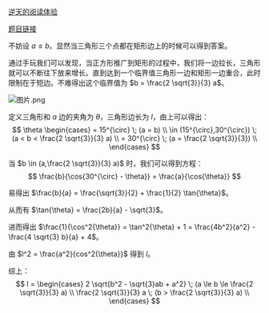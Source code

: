 [逆天的阅读体验](https://www.cnblogs.com/LittleTwoawa/p/17179780.html)

[题目链接](https://www.luogu.com.cn/problem/AT_abc292_f)

不妨设 $a \le b$。显然当三角形三个点都在矩形边上的时候可以得到答案。

通过手玩我们可以发现，当正方形推广到矩形的过程中，我们将一边拉长，三角形就可以不断往下放来增长。直到达到一个临界值三角形一边和矩形一边重合，此时限制在于短边。不难得出这个临界值为 $b = \frac{2 \sqrt{3}}{3} a$。

![图片.png](https://s2.loli.net/2023/03/05/Cbp68uHP3nMYGLk.png)

定义三角形和 $a$ 边的夹角为 $\theta$，三角形边长为 $l$，由上可以得出：
$$
\theta
\begin{cases}
= 15^{\circ} \; (a = b) \\
\in (15^{\circ},30^{\circ}) \; (a < b < \frac{2 \sqrt{3}}{3} a) \\
= 30^{\circ} \; (a = \frac{2 \sqrt{3}}{3}) \\
\end{cases}
$$

当 $b \in (a,\frac{2 \sqrt{3}}{3} a)$ 时，我们可以得到方程：
$$
\frac{b}{\cos{30^{\circ} - \theta}} = \frac{a}{\cos{\theta}}
$$

易得出 $\frac{b}{a} = \frac{\sqrt{3}}{2} + \frac{1}{2} \tan{\theta}$。

从而有 $\tan{\theta} = \frac{2b}{a} - \sqrt{3}$。

进而得出 $\frac{1}{\cos^2{\theta}} = \tan^2{\theta} + 1 = \frac{4b^2}{a^2} - \frac{4 \sqrt{3} b}{a} + 4$。

由 $l^2 = \frac{a^2}{cos^2{\theta}}$ 得到 $l$。

综上：
$$
l = 
\begin{cases}
2 \sqrt{b^2 - \sqrt{3}ab + a^2} \; (a \le b \le \frac{2 \sqrt{3}}{3} a) \\
\frac{2 \sqrt{3}}{3} a \; (b > \frac{2 \sqrt{3}}{3} a) \\
\end{cases}
$$